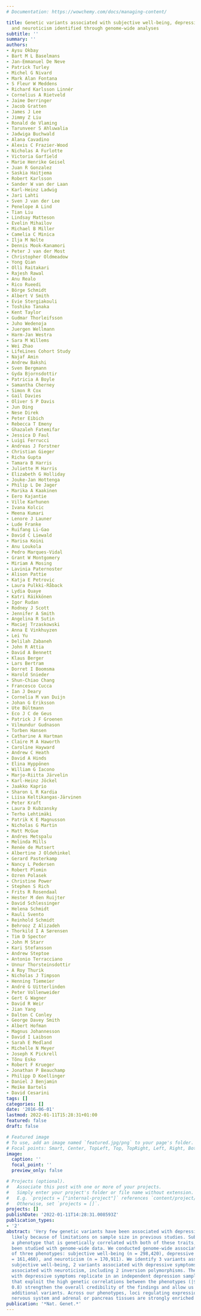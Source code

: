 ```yaml
---
# Documentation: https://wowchemy.com/docs/managing-content/

title: Genetic variants associated with subjective well-being, depressive symptoms,
  and neuroticism identified through genome-wide analyses
subtitle: ''
summary: ''
authors:
- Aysu Okbay
- Bart M L Baselmans
- Jan-Emmanuel De Neve
- Patrick Turley
- Michel G Nivard
- Mark Alan Fontana
- S Fleur W Meddens
- Richard Karlsson Linnér
- Cornelius A Rietveld
- Jaime Derringer
- Jacob Gratten
- James J Lee
- Jimmy Z Liu
- Ronald de Vlaming
- Tarunveer S Ahluwalia
- Jadwiga Buchwald
- Alana Cavadino
- Alexis C Frazier-Wood
- Nicholas A Furlotte
- Victoria Garfield
- Marie Henrike Geisel
- Juan R Gonzalez
- Saskia Haitjema
- Robert Karlsson
- Sander W van der Laan
- Karl-Heinz Ladwig
- Jari Lahti
- Sven J van der Lee
- Penelope A Lind
- Tian Liu
- Lindsay Matteson
- Evelin Mihailov
- Michael B Miller
- Camelia C Minica
- Ilja M Nolte
- Dennis Mook-Kanamori
- Peter J van der Most
- Christopher Oldmeadow
- Yong Qian
- Olli Raitakari
- Rajesh Rawal
- Anu Realo
- Rico Rueedi
- Börge Schmidt
- Albert V Smith
- Evie Stergiakouli
- Toshiko Tanaka
- Kent Taylor
- Gudmar Thorleifsson
- Juho Wedenoja
- Juergen Wellmann
- Harm-Jan Westra
- Sara M Willems
- Wei Zhao
- LifeLines Cohort Study
- Najaf Amin
- Andrew Bakshi
- Sven Bergmann
- Gyda Bjornsdottir
- Patricia A Boyle
- Samantha Cherney
- Simon R Cox
- Gail Davies
- Oliver S P Davis
- Jun Ding
- Nese Direk
- Peter Eibich
- Rebecca T Emeny
- Ghazaleh Fatemifar
- Jessica D Faul
- Luigi Ferrucci
- Andreas J Forstner
- Christian Gieger
- Richa Gupta
- Tamara B Harris
- Juliette M Harris
- Elizabeth G Holliday
- Jouke-Jan Hottenga
- Philip L De Jager
- Marika A Kaakinen
- Eero Kajantie
- Ville Karhunen
- Ivana Kolcic
- Meena Kumari
- Lenore J Launer
- Lude Franke
- Ruifang Li-Gao
- David C Liewald
- Marisa Koini
- Anu Loukola
- Pedro Marques-Vidal
- Grant W Montgomery
- Miriam A Mosing
- Lavinia Paternoster
- Alison Pattie
- Katja E Petrovic
- Laura Pulkki-Råback
- Lydia Quaye
- Katri Räikkönen
- Igor Rudan
- Rodney J Scott
- Jennifer A Smith
- Angelina R Sutin
- Maciej Trzaskowski
- Anna E Vinkhuyzen
- Lei Yu
- Delilah Zabaneh
- John R Attia
- David A Bennett
- Klaus Berger
- Lars Bertram
- Dorret I Boomsma
- Harold Snieder
- Shun-Chiao Chang
- Francesco Cucca
- Ian J Deary
- Cornelia M van Duijn
- Johan G Eriksson
- Ute Bültmann
- Eco J C de Geus
- Patrick J F Groenen
- Vilmundur Gudnason
- Torben Hansen
- Catharine A Hartman
- Claire M A Haworth
- Caroline Hayward
- Andrew C Heath
- David A Hinds
- Elina Hyppönen
- William G Iacono
- Marjo-Riitta Järvelin
- Karl-Heinz Jöckel
- Jaakko Kaprio
- Sharon L R Kardia
- Liisa Keltikangas-Järvinen
- Peter Kraft
- Laura D Kubzansky
- Terho Lehtimäki
- Patrik K E Magnusson
- Nicholas G Martin
- Matt McGue
- Andres Metspalu
- Melinda Mills
- Renée de Mutsert
- Albertine J Oldehinkel
- Gerard Pasterkamp
- Nancy L Pedersen
- Robert Plomin
- Ozren Polasek
- Christine Power
- Stephen S Rich
- Frits R Rosendaal
- Hester M den Ruijter
- David Schlessinger
- Helena Schmidt
- Rauli Svento
- Reinhold Schmidt
- Behrooz Z Alizadeh
- Thorkild I A Sørensen
- Tim D Spector
- John M Starr
- Kari Stefansson
- Andrew Steptoe
- Antonio Terracciano
- Unnur Thorsteinsdottir
- A Roy Thurik
- Nicholas J Timpson
- Henning Tiemeier
- André G Uitterlinden
- Peter Vollenweider
- Gert G Wagner
- David R Weir
- Jian Yang
- Dalton C Conley
- George Davey Smith
- Albert Hofman
- Magnus Johannesson
- David I Laibson
- Sarah E Medland
- Michelle N Meyer
- Joseph K Pickrell
- Tõnu Esko
- Robert F Krueger
- Jonathan P Beauchamp
- Philipp D Koellinger
- Daniel J Benjamin
- Meike Bartels
- David Cesarini
tags: []
categories: []
date: '2016-06-01'
lastmod: 2022-01-11T15:28:31+01:00
featured: false
draft: false

# Featured image
# To use, add an image named `featured.jpg/png` to your page's folder.
# Focal points: Smart, Center, TopLeft, Top, TopRight, Left, Right, BottomLeft, Bottom, BottomRight.
image:
  caption: ''
  focal_point: ''
  preview_only: false

# Projects (optional).
#   Associate this post with one or more of your projects.
#   Simply enter your project's folder or file name without extension.
#   E.g. `projects = ["internal-project"]` references `content/project/deep-learning/index.md`.
#   Otherwise, set `projects = []`.
projects: []
publishDate: '2022-01-11T14:28:31.008593Z'
publication_types:
- '2'
abstract: 'Very few genetic variants have been associated with depression and neuroticism,
  likely because of limitations on sample size in previous studies. Subjective well-being,
  a phenotype that is genetically correlated with both of these traits, has not yet
  been studied with genome-wide data. We conducted genome-wide association studies
  of three phenotypes: subjective well-being (n = 298,420), depressive symptoms (n
  = 161,460), and neuroticism (n = 170,911). We identify 3 variants associated with
  subjective well-being, 2 variants associated with depressive symptoms, and 11 variants
  associated with neuroticism, including 2 inversion polymorphisms. The two loci associated
  with depressive symptoms replicate in an independent depression sample. Joint analyses
  that exploit the high genetic correlations between the phenotypes (|$h̊o$^| $≈$
  0.8) strengthen the overall credibility of the findings and allow us to identify
  additional variants. Across our phenotypes, loci regulating expression in central
  nervous system and adrenal or pancreas tissues are strongly enriched for association.'
publication: '*Nat. Genet.*'
---
```

